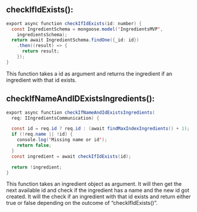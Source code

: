 checkIfIdExists():
------------------

```java
export async function checkIfIdExists(id: number) {
  const IngredientSchema = mongoose.model('IngredientsMVP',
    ingredientsSchema);
  return await IngredientSchema.findOne({_id: id})
    .then((result) => {
      return result;
    });
}
```

This function takes a id as argument and returns the ingredient if an ingredient with that id exists.

checkIfNameAndIDExistsIngredients():
------------------------------------

```java
export async function checkIfNameAndIdExistsIngredients(
  req: IIngredientsCommunication) {

  const id = req.id ? req.id : (await findMaxIndexIngredients() + 1);
  if (!req.name || !id) {
    console.log('Missing name or id');
    return false;
  }
  const ingredient = await checkIfIdExists(id);

  return !ingredient;
}
```

This function takes an ingredient object as argument. It will then get the next available id and check if the ingredient has a name and the new id got created. It will the check if an ingredient with that id exists and return either true or false depending on the outcome of “checkIfIdExists()”.